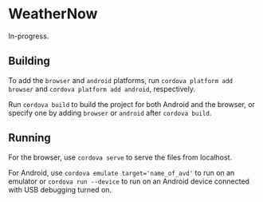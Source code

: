 # WeatherNow

In-progress.

## Building

To add the `browser` and `android` platforms, run `cordova platform add browser` and `cordova platform add android`, respectively.

Run `cordova build` to build the project for both Android and the browser, or specify one by adding `browser` or `android` after `cordova build`.

## Running

For the browser, use `cordova serve` to serve the files from localhost.

For Android, use `cordova emulate target='name_of_avd'` to run on an emulator or `cordova run --device` to run on an Android device connected with USB debugging turned on.
